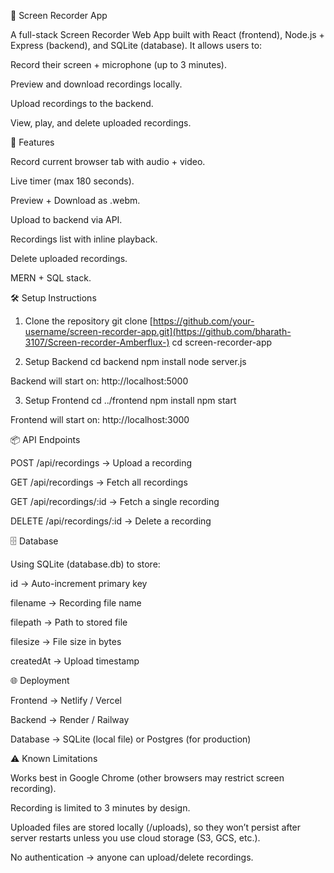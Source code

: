 🎥 Screen Recorder App

A full-stack Screen Recorder Web App built with React (frontend), Node.js + Express (backend), and SQLite (database).
It allows users to:

Record their screen + microphone (up to 3 minutes).

Preview and download recordings locally.

Upload recordings to the backend.

View, play, and delete uploaded recordings.

🚀 Features

Record current browser tab with audio + video.

Live timer (max 180 seconds).

Preview + Download as .webm.

Upload to backend via API.

Recordings list with inline playback.

Delete uploaded recordings.

MERN + SQL stack.

🛠️ Setup Instructions
1. Clone the repository
git clone [https://github.com/your-username/screen-recorder-app.git](https://github.com/bharath-3107/Screen-recorder-Amberflux-)
cd screen-recorder-app

2. Setup Backend
cd backend
npm install
node server.js


Backend will start on: http://localhost:5000

3. Setup Frontend
cd ../frontend
npm install
npm start


Frontend will start on: http://localhost:3000

📦 API Endpoints

POST /api/recordings → Upload a recording

GET /api/recordings → Fetch all recordings

GET /api/recordings/:id → Fetch a single recording

DELETE /api/recordings/:id → Delete a recording

🗄 Database

Using SQLite (database.db) to store:

id → Auto-increment primary key

filename → Recording file name

filepath → Path to stored file

filesize → File size in bytes

createdAt → Upload timestamp

🌐 Deployment

Frontend → Netlify / Vercel

Backend → Render / Railway

Database → SQLite (local file) or Postgres (for production)

⚠️ Known Limitations

Works best in Google Chrome (other browsers may restrict screen recording).

Recording is limited to 3 minutes by design.

Uploaded files are stored locally (/uploads), so they won’t persist after server restarts unless you use cloud storage (S3, GCS, etc.).

No authentication → anyone can upload/delete recordings.
